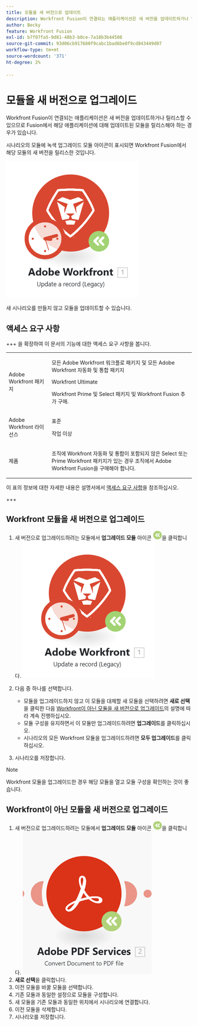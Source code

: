 ```yaml
---
title: 모듈을 새 버전으로 업데이트
description: Workfront Fusion이 연결되는 애플리케이션은 새 버전을 업데이트하거나 릴리스할 수 있으므로 Fusion에서 해당 애플리케이션에 대해 업데이트된 모듈을 릴리스해야 하는 경우가 있습니다.
author: Becky
feature: Workfront Fusion
exl-id: b7f07fa5-9d81-48b3-b0ce-7a18b3b44508
source-git-commit: 93d06cb917680f9cabc1bad6be0f9cd843449d07
workflow-type: tm+mt
source-wordcount: '371'
ht-degree: 2%

---
```


# 모듈을 새 버전으로 업그레이드

Workfront Fusion이 연결되는 애플리케이션은 새 버전을 업데이트하거나 릴리스할 수 있으므로 Fusion에서 해당 애플리케이션에 대해 업데이트된 모듈을 릴리스해야 하는 경우가 있습니다.

시나리오의 모듈에 녹색 업그레이드 모듈 아이콘이 표시되면 Workfront Fusion에서 해당 모듈의 새 버전을 릴리스한 것입니다.

![업데이트 아이콘](assets/update-indicator-workfront.png)

새 시나리오를 만들지 않고 모듈을 업데이트할 수 있습니다.

## 액세스 요구 사항

+++ 을 확장하여 이 문서의 기능에 대한 액세스 요구 사항을 봅니다.

<table style="table-layout:auto">
 <col> 
 <col> 
 <tbody> 
  <tr> 
   <td role="rowheader">Adobe Workfront 패키지</td> 
   <td> <p>모든 Adobe Workfront 워크플로 패키지 및 모든 Adobe Workfront 자동화 및 통합 패키지</p><p>Workfront Ultimate</p><p>Workfront Prime 및 Select 패키지 및 Workfront Fusion 추가 구매.</p> </td> 
  </tr> 
  <tr data-mc-conditions=""> 
   <td role="rowheader">Adobe Workfront 라이선스</td> 
   <td> <p>표준</p><p>작업 이상</p> </td> 
  </tr> 
  <tr> 
   <td role="rowheader">제품</td> 
   <td>
   <p>조직에 Workfront 자동화 및 통합이 포함되지 않은 Select 또는 Prime Workfront 패키지가 있는 경우 조직에서 Adobe Workfront Fusion을 구매해야 합니다.</li></ul>
   </td> 
  </tr>
 </tbody> 
</table>

이 표의 정보에 대한 자세한 내용은 설명서에서 [액세스 요구 사항](/help/workfront-fusion/references/licenses-and-roles/access-level-requirements-in-documentation.md)을 참조하십시오.

+++

## Workfront 모듈을 새 버전으로 업그레이드

1. 새 버전으로 업그레이드하려는 모듈에서 **업그레이드 모듈** 아이콘 ![업그레이드 아이콘](assets/upgrade-icon.png)을 클릭합니다.
   ![업데이트 아이콘](assets/update-indicator-workfront.png)
1. 다음 중 하나를 선택합니다.

   * 모듈을 업그레이드하지 않고 이 모듈을 대체할 새 모듈을 선택하려면 **새로 선택**&#x200B;을 클릭한 다음 [Workfront이 아닌 모듈을 새 버전으로 업그레이드](#upgrade-a-non-workfront-module-to-a-new-version)의 설명에 따라 계속 진행하십시오.
   * 모듈 구성을 유지하면서 이 모듈만 업그레이드하려면 **업그레이드**&#x200B;를 클릭하십시오.
   * 시나리오의 모든 Workfront 모듈을 업그레이드하려면 **모두 업그레이드**&#x200B;를 클릭하십시오.

1. 시나리오를 저장합니다.

>[!NOTE]
>
>Workfront 모듈을 업그레이드한 경우 해당 모듈을 열고 모듈 구성을 확인하는 것이 좋습니다.

## Workfront이 아닌 모듈을 새 버전으로 업그레이드

1. 새 버전으로 업그레이드하려는 모듈에서 **업그레이드 모듈** 아이콘 ![업그레이드 아이콘](assets/upgrade-icon.png)을 클릭합니다.
   ![업데이트 아이콘](assets/update-indicator.png)
1. **새로 선택**&#x200B;을 클릭합니다.
1. 이전 모듈을 바꿀 모듈을 선택합니다.
1. 기존 모듈과 동일한 설정으로 모듈을 구성합니다.
1. 새 모듈을 기존 모듈과 동일한 위치에서 시나리오에 연결합니다.
1. 이전 모듈을 삭제합니다.
1. 시나리오를 저장합니다.
